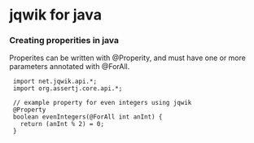# jqwik for java

### Creating properities in java 
Properites can be written with @Properity, and must have one or more parameters annotated with @ForAll.

```
 import net.jqwik.api.*;
 import org.assertj.core.api.*;

 // example property for even integers using jqwik
 @Property
 boolean evenIntegers(@ForAll int anInt) {
   return (anInt % 2) = 0;
 }
```



